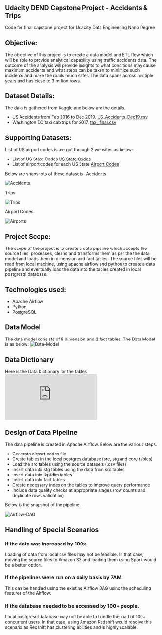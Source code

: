 ## Udacity DEND Capstone Project - Accidents & Trips
Code for final capstone project for Udacity Data Engineering Nano Degree

## Objective:
The objective of this project is to create a data model and ETL flow which will be able to provide analytical capability using traffic accidents data. The outcome of the analysis will provide insights to what conditions may cause maximum accidents and what steps can be taken to minimize such incidents and make the roads much safer. The data spans across multiple years and has close to 3 million rows.

## Dataset Details:
The data is gathered from Kaggle and below are the details.
* US Accidents from Feb 2016 to Dec 2019. [US_Accidents_Dec19.csv](https://www.kaggle.com/sobhanmoosavi/us-accidents)
* Washington DC taxi cab trips for 2017. [taxi_final.csv](https://www.kaggle.com/bvc5283/dc-taxi-trips)

## Supporting Datasets:
List of US airport codes is are got through 2 websites as below-
* List of US State Codes [US State Codes](https://developers.google.com/public-data/docs/canonical/states_csv)
* List of airport codes for each US State [Airport Codes](https://www.airnav.com/airports/us/)

Below are snapshots of these datasets-
Accidents

![Accidents](https://github.com/prasannanegalur/Udacity-DEND-Capstone-Accidents/blob/master/images/Accidents.jpg)

Trips

![Trips](https://github.com/prasannanegalur/Udacity-DEND-Capstone-Accidents/tree/master/images/Trips.jpg)

Airport Codes

![Airports](https://github.com/prasannanegalur/Udacity-DEND-Capstone-Accidents/tree/master/images/Airports.jpg)

## Project Scope:
The scope of the project is to create a data pipeline which accepts the source files, processes, cleans and transforms them as per the the data model and loads them in dimension and fact tables. The source files will be read from local machine, using apache airflow and python to create a data pipeline and eventually load the data into the tables created in local postgresql database.

## Technologies used:
- Apache Airflow
- Python
- PostgreSQL

## Data Model
The data model consists of 8 dimension and 2 fact tables. The Data Model is as below:
![Data-Model](https://github.com/prasannanegalur/Udacity-DEND-Capstone-Accidents/tree/master/images/Data_Model.jpg)

## Data Dictionary
Here is the Data Dictionary for the tables
![Data-Dictionary](https://github.com/prasannanegalur/Udacity-DEND-Capstone-Accidents/tree/master/Data_dictionary.pdf)


## Design of Data Pipeline
The data pipeline is created in Apache Airflow. Below are the various steps. 
* Generate airport codes file
* Create tables in the local postgres database (src, stg and core tables)
* Load the src tables using the source datasets (.csv files)
* Insert data into stg tables using the data from src tables
* Insert data into lkp/dim tables
* Insert data into fact tables
* Create necessary index on the tables to improve query performance
* Include data quality checks at appropriate stages (row counts and duplicate rows validation)

Below is the snapshot of the pipeline -

![Airflow-DAG](https://github.com/prasannanegalur/Udacity-DEND-Capstone-Accidents/tree/master/images/ETL_Pipeline.jpg)


## Handling of Special Scenarios

### If the data was increased by 100x.

Loading of data from local csv files may not be feasible. In that case, moving the source files to Amazon S3 and loading them using Spark would be a better option.

### If the pipelines were run on a daily basis by 7AM.

This can be handled using the existing Airflow DAG using the scheduling features of the Airflow.

### If the database needed to be accessed by 100+ people.

Local postgresql database may not be able to handle the load of 100+ concurrent users. In that case, using Amazon Redshift would resolve this scenario as Redshift has clustering abilities and is highly scalable.
